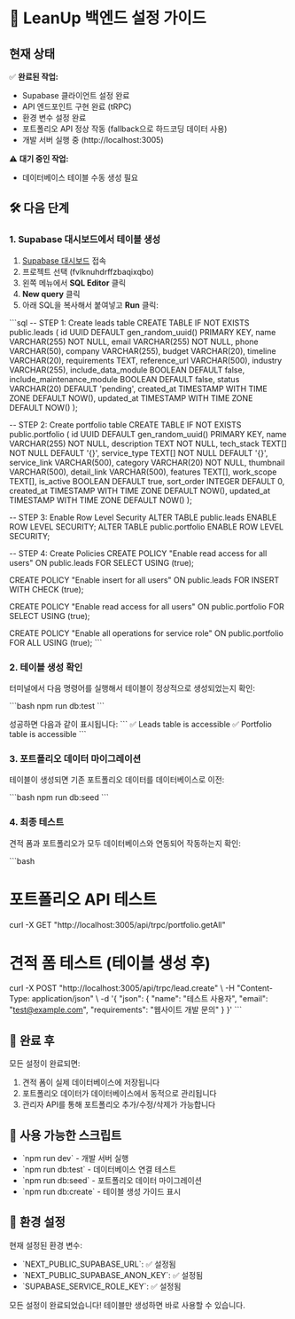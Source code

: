 # 🚀 LeanUp 백엔드 설정 가이드

## 현재 상태

✅ **완료된 작업:**
- Supabase 클라이언트 설정 완료
- API 엔드포인트 구현 완료 (tRPC)
- 환경 변수 설정 완료
- 포트폴리오 API 정상 작동 (fallback으로 하드코딩 데이터 사용)
- 개발 서버 실행 중 (http://localhost:3005)

⚠️ **대기 중인 작업:**
- 데이터베이스 테이블 수동 생성 필요

## 🛠️ 다음 단계

### 1. Supabase 대시보드에서 테이블 생성

1. [Supabase 대시보드](https://supabase.com/dashboard) 접속
2. 프로젝트 선택 (fvlknuhdrffzbaqixqbo)
3. 왼쪽 메뉴에서 **SQL Editor** 클릭
4. **New query** 클릭
5. 아래 SQL을 복사해서 붙여넣고 **Run** 클릭:

\`\`\`sql
-- STEP 1: Create leads table
CREATE TABLE IF NOT EXISTS public.leads (
  id UUID DEFAULT gen_random_uuid() PRIMARY KEY,
  name VARCHAR(255) NOT NULL,
  email VARCHAR(255) NOT NULL,
  phone VARCHAR(50),
  company VARCHAR(255),
  budget VARCHAR(20),
  timeline VARCHAR(20),
  requirements TEXT,
  reference_url VARCHAR(500),
  industry VARCHAR(255),
  include_data_module BOOLEAN DEFAULT false,
  include_maintenance_module BOOLEAN DEFAULT false,
  status VARCHAR(20) DEFAULT 'pending',
  created_at TIMESTAMP WITH TIME ZONE DEFAULT NOW(),
  updated_at TIMESTAMP WITH TIME ZONE DEFAULT NOW()
);

-- STEP 2: Create portfolio table
CREATE TABLE IF NOT EXISTS public.portfolio (
  id UUID DEFAULT gen_random_uuid() PRIMARY KEY,
  name VARCHAR(255) NOT NULL,
  description TEXT NOT NULL,
  tech_stack TEXT[] NOT NULL DEFAULT '{}',
  service_type TEXT[] NOT NULL DEFAULT '{}',
  service_link VARCHAR(500),
  category VARCHAR(20) NOT NULL,
  thumbnail VARCHAR(500),
  detail_link VARCHAR(500),
  features TEXT[],
  work_scope TEXT[],
  is_active BOOLEAN DEFAULT true,
  sort_order INTEGER DEFAULT 0,
  created_at TIMESTAMP WITH TIME ZONE DEFAULT NOW(),
  updated_at TIMESTAMP WITH TIME ZONE DEFAULT NOW()
);

-- STEP 3: Enable Row Level Security
ALTER TABLE public.leads ENABLE ROW LEVEL SECURITY;
ALTER TABLE public.portfolio ENABLE ROW LEVEL SECURITY;

-- STEP 4: Create Policies
CREATE POLICY "Enable read access for all users" ON public.leads
    FOR SELECT USING (true);

CREATE POLICY "Enable insert for all users" ON public.leads
    FOR INSERT WITH CHECK (true);

CREATE POLICY "Enable read access for all users" ON public.portfolio
    FOR SELECT USING (true);

CREATE POLICY "Enable all operations for service role" ON public.portfolio
    FOR ALL USING (true);
\`\`\`

### 2. 테이블 생성 확인

터미널에서 다음 명령어를 실행해서 테이블이 정상적으로 생성되었는지 확인:

\`\`\`bash
npm run db:test
\`\`\`

성공하면 다음과 같이 표시됩니다:
\`\`\`
✅ Leads table is accessible
✅ Portfolio table is accessible
\`\`\`

### 3. 포트폴리오 데이터 마이그레이션

테이블이 생성되면 기존 포트폴리오 데이터를 데이터베이스로 이전:

\`\`\`bash
npm run db:seed
\`\`\`

### 4. 최종 테스트

견적 폼과 포트폴리오가 모두 데이터베이스와 연동되어 작동하는지 확인:

\`\`\`bash
# 포트폴리오 API 테스트
curl -X GET "http://localhost:3005/api/trpc/portfolio.getAll"

# 견적 폼 테스트 (테이블 생성 후)
curl -X POST "http://localhost:3005/api/trpc/lead.create" \\
  -H "Content-Type: application/json" \\
  -d '{
    "json": {
      "name": "테스트 사용자",
      "email": "test@example.com",
      "requirements": "웹사이트 개발 문의"
    }
  }'
\`\`\`

## 🎉 완료 후

모든 설정이 완료되면:
1. 견적 폼이 실제 데이터베이스에 저장됩니다
2. 포트폴리오 데이터가 데이터베이스에서 동적으로 관리됩니다
3. 관리자 API를 통해 포트폴리오 추가/수정/삭제가 가능합니다

## 📝 사용 가능한 스크립트

- \`npm run dev\` - 개발 서버 실행
- \`npm run db:test\` - 데이터베이스 연결 테스트
- \`npm run db:seed\` - 포트폴리오 데이터 마이그레이션
- \`npm run db:create\` - 테이블 생성 가이드 표시

## 🔧 환경 설정

현재 설정된 환경 변수:
- \`NEXT_PUBLIC_SUPABASE_URL\`: ✅ 설정됨
- \`NEXT_PUBLIC_SUPABASE_ANON_KEY\`: ✅ 설정됨
- \`SUPABASE_SERVICE_ROLE_KEY\`: ✅ 설정됨

모든 설정이 완료되었습니다! 테이블만 생성하면 바로 사용할 수 있습니다.
